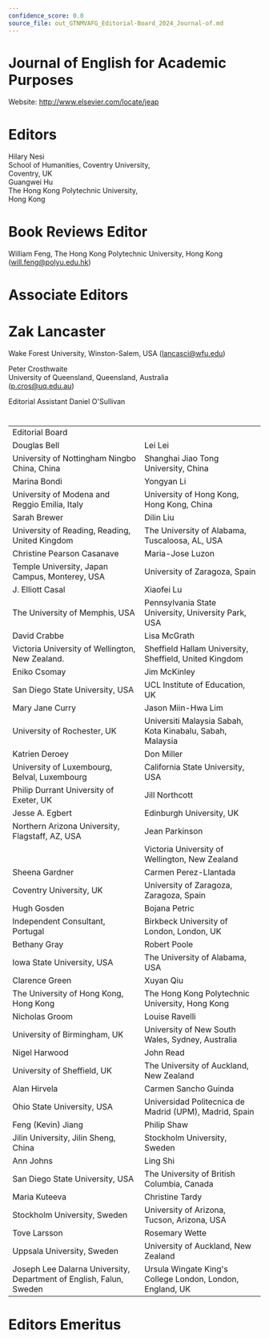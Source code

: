 ```yaml
---
confidence_score: 0.0
source_file: out_GTNMVAFG_Editorial-Board_2024_Journal-of.md
---
```


# Journal of English for Academic Purposes

Website: http://www.elsevier.com/locate/jeap

# Editors

Hilary Nesi   
School of Humanities, Coventry University,   
Coventry, UK   
Guangwei Hu   
The Hong Kong Polytechnic University,   
Hong Kong

# Book Reviews Editor

William Feng, The Hong Kong Polytechnic University, Hong Kong (will.feng@polyu.edu.hk)

# Associate Editors

# Zak Lancaster

Wake Forest University, Winston-Salem, USA (lancasci@wfu.edu)

Peter Crosthwaite   
University of Queensland, Queensland, Australia   
(p.cros@uq.edu.au)

Editorial Assistant Daniel O'Sullivan

#

<html><body><table><tr><td colspan="2">Editorial Board</td></tr><tr><td>Douglas Bell</td><td>Lei Lei</td></tr><tr><td>University of Nottingham Ningbo China, China</td><td>Shanghai Jiao Tong University, China</td></tr><tr><td>Marina Bondi</td><td>Yongyan Li</td></tr><tr><td>University of Modena and Reggio Emilia, Italy</td><td>University of Hong Kong, Hong Kong, China</td></tr><tr><td>Sarah Brewer</td><td>Dilin Liu</td></tr><tr><td>University of Reading, Reading, United Kingdom</td><td>The University of Alabama, Tuscaloosa, AL, USA</td></tr><tr><td>Christine Pearson Casanave</td><td>Maria-Jose Luzon</td></tr><tr><td>Temple University, Japan Campus, Monterey, USA</td><td>University of Zaragoza, Spain</td></tr><tr><td>J. Elliott Casal</td><td>Xiaofei Lu</td></tr><tr><td>The University of Memphis, USA</td><td>Pennsylvania State University, University Park, USA</td></tr><tr><td>David Crabbe</td><td>Lisa McGrath</td></tr><tr><td>Victoria University of Wellington, New Zealand.</td><td>Sheffield Hallam University, Sheffield, United Kingdom</td></tr><tr><td>Eniko Csomay</td><td>Jim McKinley</td></tr><tr><td>San Diego State University, USA</td><td>UCL Institute of Education, UK</td></tr><tr><td>Mary Jane Curry</td><td>Jason Miin-Hwa Lim</td></tr><tr><td>University of Rochester, UK</td><td>Universiti Malaysia Sabah, Kota Kinabalu, Sabah, Malaysia</td></tr><tr><td>Katrien Deroey</td><td>Don Miller</td></tr><tr><td>University of Luxembourg, Belval, Luxembourg</td><td>California State University, USA</td></tr><tr><td>Philip Durrant University of Exeter, UK</td><td>Jill Northcott</td></tr><tr><td>Jesse A. Egbert</td><td>Edinburgh University, UK</td></tr><tr><td>Northern Arizona University, Flagstaff, AZ, USA</td><td>Jean Parkinson</td></tr><tr><td></td><td>Victoria University of Wellington, New Zealand</td></tr><tr><td>Sheena Gardner</td><td>Carmen Perez-Llantada</td></tr><tr><td>Coventry University, UK</td><td>University of Zaragoza, Zaragoza, Spain</td></tr><tr><td>Hugh Gosden</td><td>Bojana Petric</td></tr><tr><td>Independent Consultant, Portugal</td><td>Birkbeck University of London, London, UK</td></tr><tr><td>Bethany Gray</td><td>Robert Poole</td></tr><tr><td>Iowa State University, USA</td><td>The University of Alabama, USA</td></tr><tr><td>Clarence Green</td><td>Xuyan Qiu</td></tr><tr><td>The University of Hong Kong, Hong Kong</td><td>The Hong Kong Polytechnic University, Hong Kong</td></tr><tr><td>Nicholas Groom</td><td>Louise Ravelli</td></tr><tr><td>University of Birmingham, UK</td><td>University of New South Wales, Sydney, Australia</td></tr><tr><td>Nigel Harwood</td><td>John Read</td></tr><tr><td>University of Sheffield, UK</td><td>The University of Auckland, New Zealand</td></tr><tr><td>Alan Hirvela</td><td>Carmen Sancho Guinda</td></tr><tr><td>Ohio State University, USA</td><td>Universidad Politecnica de Madrid (UPM), Madrid, Spain</td></tr><tr><td>Feng (Kevin) Jiang</td><td>Philip Shaw</td></tr><tr><td>Jilin University, Jilin Sheng, China</td><td>Stockholm University, Sweden</td></tr><tr><td>Ann Johns</td><td>Ling Shi</td></tr><tr><td>San Diego State University, USA</td><td>The University of British Columbia, Canada</td></tr><tr><td>Maria Kuteeva</td><td>Christine Tardy</td></tr><tr><td>Stockholm University, Sweden</td><td>University of Arizona, Tucson, Arizona, USA</td></tr><tr><td>Tove Larsson</td><td>Rosemary Wette</td></tr><tr><td>Uppsala University, Sweden</td><td>University of Auckland, New Zealand</td></tr><tr><td>Joseph Lee Dalarna University, Department of English, Falun, Sweden</td><td>Ursula Wingate King&#x27;s College London, London, England, UK</td></tr></table></body></html>

# Editors Emeritus